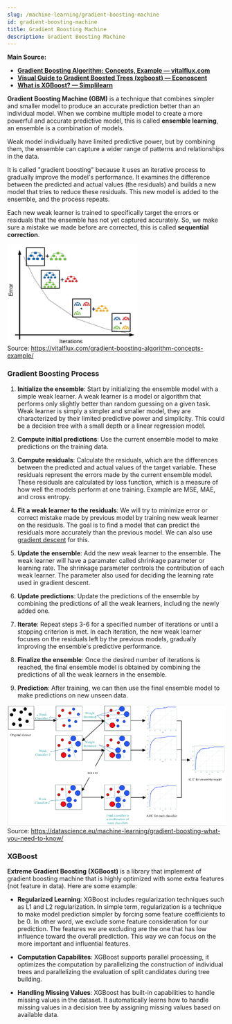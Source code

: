 ```yaml
---
slug: /machine-learning/gradient-boosting-machine
id: gradient-boosting-machine
title: Gradient Boosting Machine
description: Gradient Boosting Machine
---
```


**Main Source:**

- **[Gradient Boosting Algorithm: Concepts, Example — vitalflux.com](https://vitalflux.com/gradient-boosting-algorithm-concepts-example/)**
- **[Visual Guide to Gradient Boosted Trees (xgboost) — Econoscent](https://youtu.be/TyvYZ26alZs?si=0dVrDvNP66xYICb-)**
- **[What is XGBoost? — Simplilearn](https://www.simplilearn.com/what-is-xgboost-algorithm-in-machine-learning-article)**

**Gradient Boosting Machine (GBM)** is a technique that combines simpler and smaller model to produce an accurate prediction better than an individual model. When we combine multiple model to create a more powerful and accurate predictive model, this is called **ensemble learning**, an ensemble is a combination of models.

Weak model individually have limited predictive power, but by combining them, the ensemble can capture a wider range of patterns and relationships in the data.

It is called "gradient boosting" because it uses an iterative process to gradually improve the model's performance. It examines the difference between the predicted and actual values (the residuals) and builds a new model that tries to reduce these residuals. This new model is added to the ensemble, and the process repeats.

Each new weak learner is trained to specifically target the errors or residuals that the ensemble has not yet captured accurately. So, we make sure a mistake we made before are corrected, this is called **sequential correction**.

![Iteration of gradient boosting](./gradient-boosting-iteration.png)  
Source: https://vitalflux.com/gradient-boosting-algorithm-concepts-example/

### Gradient Boosting Process

1. **Initialize the ensemble**: Start by initializing the ensemble model with a simple weak learner. A weak learner is a model or algorithm that performs only slightly better than random guessing on a given task. Weak learner is simply a simpler and smaller model, they are characterized by their limited predictive power and simplicity. This could be a decision tree with a small depth or a linear regression model.

2. **Compute initial predictions**: Use the current ensemble model to make predictions on the training data.

3. **Compute residuals**: Calculate the residuals, which are the differences between the predicted and actual values of the target variable. These residuals represent the errors made by the current ensemble model. These residuals are calculated by loss function, which is a measure of how well the models perform at one training. Example are MSE, MAE, and cross entropy.

4. **Fit a weak learner to the residuals**: We will try to minimize error or correct mistake made by previous model by training new weak learner on the residuals. The goal is to find a model that can predict the residuals more accurately than the previous model. We can also use [gradient descent](/machine-learning/linear-regression#gradient-descent) for this.

5. **Update the ensemble**: Add the new weak learner to the ensemble. The weak learner will have a paramater called shrinkage parameter or learning rate. The shrinkage parameter controls the contribution of each weak learner. The parameter also used for deciding the learning rate used in gradient descent.

6. **Update predictions**: Update the predictions of the ensemble by combining the predictions of all the weak learners, including the newly added one.

7. **Iterate**: Repeat steps 3-6 for a specified number of iterations or until a stopping criterion is met. In each iteration, the new weak learner focuses on the residuals left by the previous models, gradually improving the ensemble's predictive performance.

8. **Finalize the ensemble**: Once the desired number of iterations is reached, the final ensemble model is obtained by combining the predictions of all the weak learners in the ensemble.

9. **Prediction**: After training, we can then use the final ensemble model to make predictions on new unseen data.

![Gradient boosting process](./gradient-boosting-process.png)  
Source: https://datascience.eu/machine-learning/gradient-boosting-what-you-need-to-know/

### XGBoost

**Extreme Gradient Boosting (XGBoost)** is a library that implement of gradient boosting machine that is highly optimized with some extra features (not feature in data). Here are some example:

- **Regularized Learning**: XGBoost includes regularization techniques such as L1 and L2 regularization. In simple term, regularization is a technique to make model prediction simpler by forcing some feature coefficients to be 0. In other word, we exclude some feature consideration for our prediction. The features we are excluding are the one that has low influence toward the overall prediction. This way we can focus on the more important and influential features.

- **Computation Capabilites**: XGBoost supports parallel processing, it optimizes the computation by parallelizing the construction of individual trees and parallelizing the evaluation of split candidates during tree building.

- **Handling Missing Values**: XGBoost has built-in capabilities to handle missing values in the dataset. It automatically learns how to handle missing values in a decision tree by assigning missing values based on available data.

